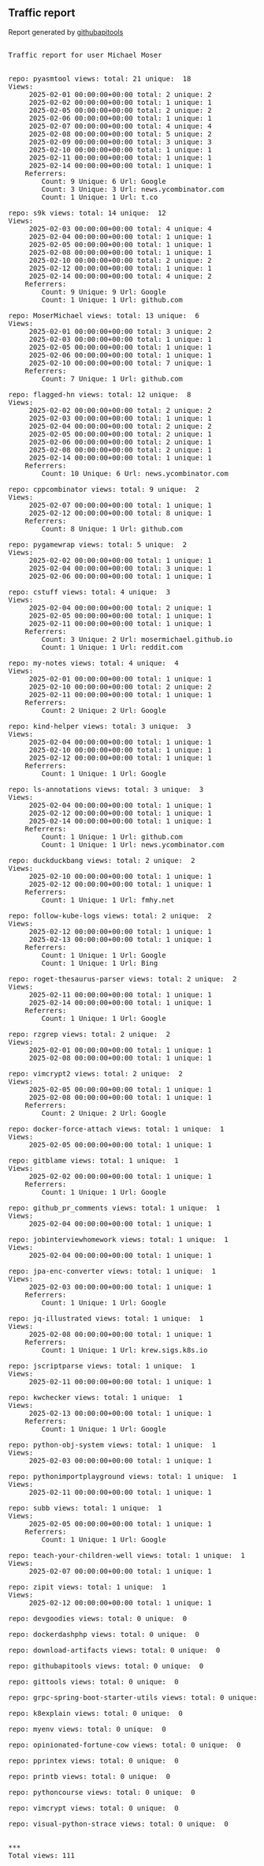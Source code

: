 <h2> Traffic report </h2>

Report generated by <a href="https://github.com/MoserMichael/githubapitools">githubapitools</a>

<pre>

Traffic report for user Michael Moser


repo: pyasmtool views: total: 21 unique:  18
Views:
	 2025-02-01 00:00:00+00:00 total: 2 unique: 2
	 2025-02-02 00:00:00+00:00 total: 1 unique: 1
	 2025-02-05 00:00:00+00:00 total: 2 unique: 2
	 2025-02-06 00:00:00+00:00 total: 1 unique: 1
	 2025-02-07 00:00:00+00:00 total: 4 unique: 4
	 2025-02-08 00:00:00+00:00 total: 5 unique: 2
	 2025-02-09 00:00:00+00:00 total: 3 unique: 3
	 2025-02-10 00:00:00+00:00 total: 1 unique: 1
	 2025-02-11 00:00:00+00:00 total: 1 unique: 1
	 2025-02-14 00:00:00+00:00 total: 1 unique: 1
	Referrers:
		Count: 9 Unique: 6 Url: Google
		Count: 3 Unique: 3 Url: news.ycombinator.com
		Count: 1 Unique: 1 Url: t.co

repo: s9k views: total: 14 unique:  12
Views:
	 2025-02-03 00:00:00+00:00 total: 4 unique: 4
	 2025-02-04 00:00:00+00:00 total: 1 unique: 1
	 2025-02-05 00:00:00+00:00 total: 1 unique: 1
	 2025-02-08 00:00:00+00:00 total: 1 unique: 1
	 2025-02-10 00:00:00+00:00 total: 2 unique: 2
	 2025-02-12 00:00:00+00:00 total: 1 unique: 1
	 2025-02-14 00:00:00+00:00 total: 4 unique: 2
	Referrers:
		Count: 9 Unique: 9 Url: Google
		Count: 1 Unique: 1 Url: github.com

repo: MoserMichael views: total: 13 unique:  6
Views:
	 2025-02-01 00:00:00+00:00 total: 3 unique: 2
	 2025-02-03 00:00:00+00:00 total: 1 unique: 1
	 2025-02-05 00:00:00+00:00 total: 1 unique: 1
	 2025-02-06 00:00:00+00:00 total: 1 unique: 1
	 2025-02-10 00:00:00+00:00 total: 7 unique: 1
	Referrers:
		Count: 7 Unique: 1 Url: github.com

repo: flagged-hn views: total: 12 unique:  8
Views:
	 2025-02-02 00:00:00+00:00 total: 2 unique: 2
	 2025-02-03 00:00:00+00:00 total: 1 unique: 1
	 2025-02-04 00:00:00+00:00 total: 2 unique: 2
	 2025-02-05 00:00:00+00:00 total: 2 unique: 1
	 2025-02-06 00:00:00+00:00 total: 2 unique: 1
	 2025-02-08 00:00:00+00:00 total: 2 unique: 1
	 2025-02-14 00:00:00+00:00 total: 1 unique: 1
	Referrers:
		Count: 10 Unique: 6 Url: news.ycombinator.com

repo: cppcombinator views: total: 9 unique:  2
Views:
	 2025-02-07 00:00:00+00:00 total: 1 unique: 1
	 2025-02-12 00:00:00+00:00 total: 8 unique: 1
	Referrers:
		Count: 8 Unique: 1 Url: github.com

repo: pygamewrap views: total: 5 unique:  2
Views:
	 2025-02-02 00:00:00+00:00 total: 1 unique: 1
	 2025-02-04 00:00:00+00:00 total: 3 unique: 1
	 2025-02-06 00:00:00+00:00 total: 1 unique: 1

repo: cstuff views: total: 4 unique:  3
Views:
	 2025-02-04 00:00:00+00:00 total: 2 unique: 1
	 2025-02-05 00:00:00+00:00 total: 1 unique: 1
	 2025-02-11 00:00:00+00:00 total: 1 unique: 1
	Referrers:
		Count: 3 Unique: 2 Url: mosermichael.github.io
		Count: 1 Unique: 1 Url: reddit.com

repo: my-notes views: total: 4 unique:  4
Views:
	 2025-02-01 00:00:00+00:00 total: 1 unique: 1
	 2025-02-10 00:00:00+00:00 total: 2 unique: 2
	 2025-02-11 00:00:00+00:00 total: 1 unique: 1
	Referrers:
		Count: 2 Unique: 2 Url: Google

repo: kind-helper views: total: 3 unique:  3
Views:
	 2025-02-04 00:00:00+00:00 total: 1 unique: 1
	 2025-02-10 00:00:00+00:00 total: 1 unique: 1
	 2025-02-12 00:00:00+00:00 total: 1 unique: 1
	Referrers:
		Count: 1 Unique: 1 Url: Google

repo: ls-annotations views: total: 3 unique:  3
Views:
	 2025-02-04 00:00:00+00:00 total: 1 unique: 1
	 2025-02-12 00:00:00+00:00 total: 1 unique: 1
	 2025-02-14 00:00:00+00:00 total: 1 unique: 1
	Referrers:
		Count: 1 Unique: 1 Url: github.com
		Count: 1 Unique: 1 Url: news.ycombinator.com

repo: duckduckbang views: total: 2 unique:  2
Views:
	 2025-02-10 00:00:00+00:00 total: 1 unique: 1
	 2025-02-12 00:00:00+00:00 total: 1 unique: 1
	Referrers:
		Count: 1 Unique: 1 Url: fmhy.net

repo: follow-kube-logs views: total: 2 unique:  2
Views:
	 2025-02-12 00:00:00+00:00 total: 1 unique: 1
	 2025-02-13 00:00:00+00:00 total: 1 unique: 1
	Referrers:
		Count: 1 Unique: 1 Url: Google
		Count: 1 Unique: 1 Url: Bing

repo: roget-thesaurus-parser views: total: 2 unique:  2
Views:
	 2025-02-11 00:00:00+00:00 total: 1 unique: 1
	 2025-02-14 00:00:00+00:00 total: 1 unique: 1
	Referrers:
		Count: 1 Unique: 1 Url: Google

repo: rzgrep views: total: 2 unique:  2
Views:
	 2025-02-01 00:00:00+00:00 total: 1 unique: 1
	 2025-02-08 00:00:00+00:00 total: 1 unique: 1

repo: vimcrypt2 views: total: 2 unique:  2
Views:
	 2025-02-05 00:00:00+00:00 total: 1 unique: 1
	 2025-02-08 00:00:00+00:00 total: 1 unique: 1
	Referrers:
		Count: 2 Unique: 2 Url: Google

repo: docker-force-attach views: total: 1 unique:  1
Views:
	 2025-02-05 00:00:00+00:00 total: 1 unique: 1

repo: gitblame views: total: 1 unique:  1
Views:
	 2025-02-02 00:00:00+00:00 total: 1 unique: 1
	Referrers:
		Count: 1 Unique: 1 Url: Google

repo: github_pr_comments views: total: 1 unique:  1
Views:
	 2025-02-04 00:00:00+00:00 total: 1 unique: 1

repo: jobinterviewhomework views: total: 1 unique:  1
Views:
	 2025-02-04 00:00:00+00:00 total: 1 unique: 1

repo: jpa-enc-converter views: total: 1 unique:  1
Views:
	 2025-02-03 00:00:00+00:00 total: 1 unique: 1
	Referrers:
		Count: 1 Unique: 1 Url: Google

repo: jq-illustrated views: total: 1 unique:  1
Views:
	 2025-02-08 00:00:00+00:00 total: 1 unique: 1
	Referrers:
		Count: 1 Unique: 1 Url: krew.sigs.k8s.io

repo: jscriptparse views: total: 1 unique:  1
Views:
	 2025-02-11 00:00:00+00:00 total: 1 unique: 1

repo: kwchecker views: total: 1 unique:  1
Views:
	 2025-02-13 00:00:00+00:00 total: 1 unique: 1
	Referrers:
		Count: 1 Unique: 1 Url: Google

repo: python-obj-system views: total: 1 unique:  1
Views:
	 2025-02-03 00:00:00+00:00 total: 1 unique: 1

repo: pythonimportplayground views: total: 1 unique:  1
Views:
	 2025-02-11 00:00:00+00:00 total: 1 unique: 1

repo: subb views: total: 1 unique:  1
Views:
	 2025-02-05 00:00:00+00:00 total: 1 unique: 1
	Referrers:
		Count: 1 Unique: 1 Url: Google

repo: teach-your-children-well views: total: 1 unique:  1
Views:
	 2025-02-07 00:00:00+00:00 total: 1 unique: 1

repo: zipit views: total: 1 unique:  1
Views:
	 2025-02-12 00:00:00+00:00 total: 1 unique: 1

repo: devgoodies views: total: 0 unique:  0

repo: dockerdashphp views: total: 0 unique:  0

repo: download-artifacts views: total: 0 unique:  0

repo: githubapitools views: total: 0 unique:  0

repo: gittools views: total: 0 unique:  0

repo: grpc-spring-boot-starter-utils views: total: 0 unique:  0

repo: k8explain views: total: 0 unique:  0

repo: myenv views: total: 0 unique:  0

repo: opinionated-fortune-cow views: total: 0 unique:  0

repo: pprintex views: total: 0 unique:  0

repo: printb views: total: 0 unique:  0

repo: pythoncourse views: total: 0 unique:  0

repo: vimcrypt views: total: 0 unique:  0

repo: visual-python-strace views: total: 0 unique:  0


***
Total views: 111
